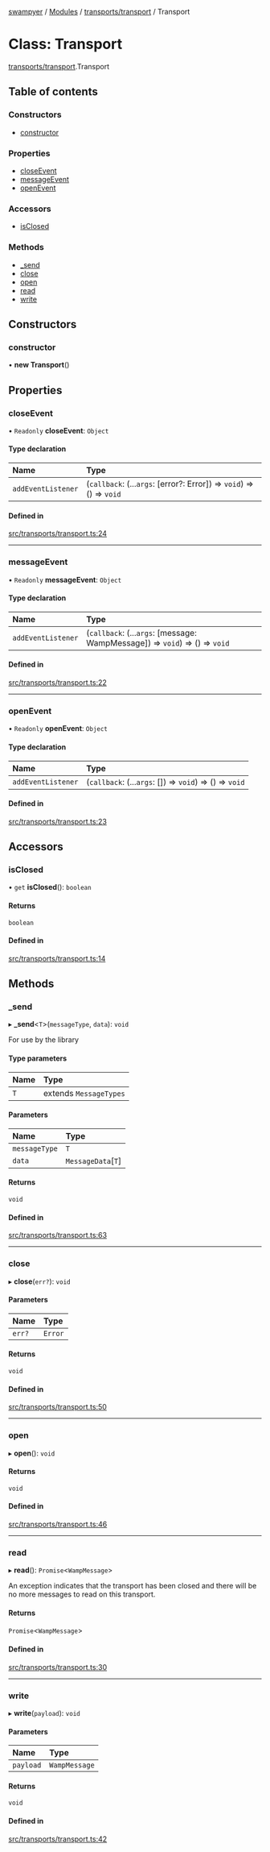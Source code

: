 [swampyer](../README.md) / [Modules](../modules.md) / [transports/transport](../modules/transports_transport.md) / Transport

# Class: Transport

[transports/transport](../modules/transports_transport.md).Transport

## Table of contents

### Constructors

- [constructor](transports_transport.Transport.md#constructor)

### Properties

- [closeEvent](transports_transport.Transport.md#closeevent)
- [messageEvent](transports_transport.Transport.md#messageevent)
- [openEvent](transports_transport.Transport.md#openevent)

### Accessors

- [isClosed](transports_transport.Transport.md#isclosed)

### Methods

- [\_send](transports_transport.Transport.md#_send)
- [close](transports_transport.Transport.md#close)
- [open](transports_transport.Transport.md#open)
- [read](transports_transport.Transport.md#read)
- [write](transports_transport.Transport.md#write)

## Constructors

### constructor

• **new Transport**()

## Properties

### closeEvent

• `Readonly` **closeEvent**: `Object`

#### Type declaration

| Name | Type |
| :------ | :------ |
| `addEventListener` | (`callback`: (...`args`: [error?: Error]) => `void`) => () => `void` |

#### Defined in

[src/transports/transport.ts:24](https://github.com/zaberSatnam/js-swampyer/blob/9cfd414/src/transports/transport.ts#L24)

___

### messageEvent

• `Readonly` **messageEvent**: `Object`

#### Type declaration

| Name | Type |
| :------ | :------ |
| `addEventListener` | (`callback`: (...`args`: [message: WampMessage]) => `void`) => () => `void` |

#### Defined in

[src/transports/transport.ts:22](https://github.com/zaberSatnam/js-swampyer/blob/9cfd414/src/transports/transport.ts#L22)

___

### openEvent

• `Readonly` **openEvent**: `Object`

#### Type declaration

| Name | Type |
| :------ | :------ |
| `addEventListener` | (`callback`: (...`args`: []) => `void`) => () => `void` |

#### Defined in

[src/transports/transport.ts:23](https://github.com/zaberSatnam/js-swampyer/blob/9cfd414/src/transports/transport.ts#L23)

## Accessors

### isClosed

• `get` **isClosed**(): `boolean`

#### Returns

`boolean`

#### Defined in

[src/transports/transport.ts:14](https://github.com/zaberSatnam/js-swampyer/blob/9cfd414/src/transports/transport.ts#L14)

## Methods

### \_send

▸ **_send**<`T`\>(`messageType`, `data`): `void`

For use by the library

#### Type parameters

| Name | Type |
| :------ | :------ |
| `T` | extends `MessageTypes` |

#### Parameters

| Name | Type |
| :------ | :------ |
| `messageType` | `T` |
| `data` | `MessageData`[`T`] |

#### Returns

`void`

#### Defined in

[src/transports/transport.ts:63](https://github.com/zaberSatnam/js-swampyer/blob/9cfd414/src/transports/transport.ts#L63)

___

### close

▸ **close**(`err?`): `void`

#### Parameters

| Name | Type |
| :------ | :------ |
| `err?` | `Error` |

#### Returns

`void`

#### Defined in

[src/transports/transport.ts:50](https://github.com/zaberSatnam/js-swampyer/blob/9cfd414/src/transports/transport.ts#L50)

___

### open

▸ **open**(): `void`

#### Returns

`void`

#### Defined in

[src/transports/transport.ts:46](https://github.com/zaberSatnam/js-swampyer/blob/9cfd414/src/transports/transport.ts#L46)

___

### read

▸ **read**(): `Promise`<`WampMessage`\>

An exception indicates that the transport has been closed and there will be no more messages
to read on this transport.

#### Returns

`Promise`<`WampMessage`\>

#### Defined in

[src/transports/transport.ts:30](https://github.com/zaberSatnam/js-swampyer/blob/9cfd414/src/transports/transport.ts#L30)

___

### write

▸ **write**(`payload`): `void`

#### Parameters

| Name | Type |
| :------ | :------ |
| `payload` | `WampMessage` |

#### Returns

`void`

#### Defined in

[src/transports/transport.ts:42](https://github.com/zaberSatnam/js-swampyer/blob/9cfd414/src/transports/transport.ts#L42)
